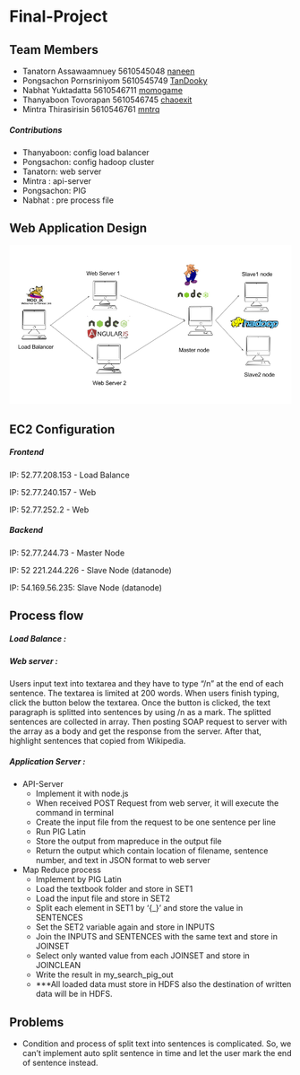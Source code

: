 # Final-Project

## Team Members

- Tanatorn Assawaamnuey 5610545048 [naneen](https://github.com/naneen)
- Pongsachon Pornsriniyom 5610545749 [TanDooky](https://github.com/TanDooky)
- Nabhat Yuktadatta 5610546711 [momogame](https://github.com/momogame)
- Thanyaboon Tovorapan 5610546745 [chaoexit](https://github.com/chaoexit)
- Mintra Thirasirisin 5610546761 [mntrq](https://github.com/mntrq)

##### Contributions
- Thanyaboon: config load balancer
- Pongsachon: config hadoop cluster
- Tanatorn:  web server
- Mintra : api-server
- Pongsachon: PIG
- Nabhat : pre process file


## Web Application Design
![alt text](https://github.com/PiggypediaWebApp/Final-Project/blob/master/src/image/Diagram.png)


## EC2 Configuration

##### Frontend 
IP: 52.77.208.153 - Load Balance

IP: 52.77.240.157 - Web

IP: 52.77.252.2 - Web

##### Backend
IP: 52.77.244.73 - Master Node

IP: 52 221.244.226 - Slave Node (datanode)

IP: 54.169.56.235: Slave Node (datanode)


## Process flow

##### Load Balance : 

##### Web server :
Users input text into textarea and they have to type “/n” at the end of each sentence. The textarea is limited at 200 words. When users finish typing, click the button below the textarea. Once the button is clicked, the text paragraph is splitted into sentences by using /n as a mark. The splitted sentences are collected in array. Then posting SOAP request to server with the array as a body and get the response from the server. After that, highlight sentences that copied from Wikipedia.

##### Application Server :
- API-Server
    - Implement it with node.js 
    - When received POST Request from web server, it will execute the command in terminal
    - Create the input file from the request to be one sentence per line
    - Run PIG Latin
    - Store the output from mapreduce in the output file
    - Return the output which contain location of filename, sentence number, and text in JSON format to web server
- Map Reduce process 
    - Implement by PIG Latin
    - Load the textbook folder and store in SET1
    - Load the input file and store in SET2
    - Split each element in SET1 by ‘{_}’ and store the value in SENTENCES
    - Set the SET2 variable again and store in INPUTS
    - Join the INPUTS and SENTENCES with the same text and store in JOINSET
    - Select only wanted value from each JOINSET and store in JOINCLEAN
    - Write the result in my_search_pig_out
    - ***All loaded data must store in HDFS also the destination of written data will be in HDFS.


## Problems
- Condition and process of split text into sentences is complicated. So, we can’t implement auto split sentence in time and let the user mark the end of sentence instead.



